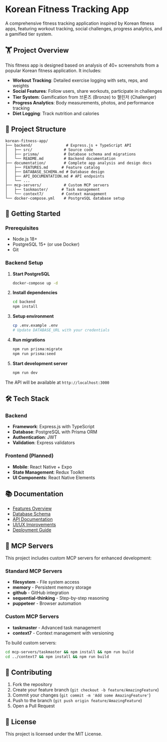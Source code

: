 # Korean Fitness Tracking App

A comprehensive fitness tracking application inspired by Korean fitness apps, featuring workout tracking, social challenges, progress analytics, and a gamified tier system.

## 🏋️ Project Overview

This fitness app is designed based on analysis of 40+ screenshots from a popular Korean fitness application. It includes:
- **Workout Tracking**: Detailed exercise logging with sets, reps, and weights
- **Social Features**: Follow users, share workouts, participate in challenges
- **Tier System**: Gamification from 브론즈 (Bronze) to 챌린저 (Challenger)
- **Progress Analytics**: Body measurements, photos, and performance tracking
- **Diet Logging**: Track nutrition and calories

## 📁 Project Structure

```
korean-fitness-app/
├── backend/               # Express.js + TypeScript API
│   ├── src/              # Source code
│   ├── prisma/           # Database schema and migrations
│   └── README.md         # Backend documentation
├── documentation/        # Complete app analysis and design docs
│   ├── FEATURES.md      # Feature catalog
│   ├── DATABASE_SCHEMA.md # Database design
│   ├── API_DOCUMENTATION.md # API endpoints
│   └── ...
├── mcp-servers/          # Custom MCP servers
│   ├── taskmaster/      # Task management
│   └── context7/        # Context management
└── docker-compose.yml    # PostgreSQL database setup
```

## 🚀 Getting Started

### Prerequisites
- Node.js 18+
- PostgreSQL 15+ (or use Docker)
- Git

### Backend Setup

1. **Start PostgreSQL**
   ```bash
   docker-compose up -d
   ```

2. **Install dependencies**
   ```bash
   cd backend
   npm install
   ```

3. **Setup environment**
   ```bash
   cp .env.example .env
   # Update DATABASE_URL with your credentials
   ```

4. **Run migrations**
   ```bash
   npm run prisma:migrate
   npm run prisma:seed
   ```

5. **Start development server**
   ```bash
   npm run dev
   ```

The API will be available at `http://localhost:3000`

## 🛠️ Tech Stack

### Backend
- **Framework**: Express.js with TypeScript
- **Database**: PostgreSQL with Prisma ORM
- **Authentication**: JWT
- **Validation**: Express validators

### Frontend (Planned)
- **Mobile**: React Native + Expo
- **State Management**: Redux Toolkit
- **UI Components**: React Native Elements

## 📚 Documentation

- [Features Overview](documentation/FEATURES.md)
- [Database Schema](documentation/DATABASE_SCHEMA.md)
- [API Documentation](documentation/API_DOCUMENTATION.md)
- [UI/UX Improvements](documentation/UI_UX_IMPROVEMENTS.md)
- [Deployment Guide](documentation/DEPLOYMENT_GUIDE.md)

## 🔧 MCP Servers

This project includes custom MCP servers for enhanced development:

### Standard MCP Servers
- **filesystem** - File system access
- **memory** - Persistent memory storage
- **github** - GitHub integration
- **sequential-thinking** - Step-by-step reasoning
- **puppeteer** - Browser automation

### Custom MCP Servers
- **taskmaster** - Advanced task management
- **context7** - Context management with versioning

To build custom servers:
```bash
cd mcp-servers/taskmaster && npm install && npm run build
cd ../context7 && npm install && npm run build
```

## 🤝 Contributing

1. Fork the repository
2. Create your feature branch (`git checkout -b feature/AmazingFeature`)
3. Commit your changes (`git commit -m 'Add some AmazingFeature'`)
4. Push to the branch (`git push origin feature/AmazingFeature`)
5. Open a Pull Request

## 📄 License

This project is licensed under the MIT License.